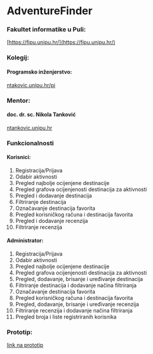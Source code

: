 # AdventureFinder

### Fakultet informatike u Puli: 
[https://fipu.unipu.hr/](https://fipu.unipu.hr/)

### Kolegij: 
#### Programsko inženjerstvo:
[ntakovic.unipu.hr/pi](ntakovic.unipu.hr/pi)

### Mentor: 
#### doc. dr. sc. Nikola Tanković
[ntankovic.unipu.hr](ntakovic.unipu.hr)

### Funkcionalnosti
#### Korisnici:
1. Registracija/Prijava
2. Odabir aktivnosti
3. Pregled najbolje ocijenjene destinacije
4. Pregled grafova ocijenjenosti destinacija za aktivnosti
5. Pregled i dodavanje destinacija
6. Filtriranje destinacija
7. Označavanje destinacija favorita
8. Pregled korisničkog računa i destinacija favorita
9. Pregled i dodavanje recenzija
10. Filtriranje recenzija

#### Administrator:
1. Registracija/Prijava
2. Odabir aktivnosti
3. Pregled najbolje ocijenjene destinacije
4. Pregled grafova ocijenjenosti destinacija za aktivnosti
5. Pregled, dodavanje, brisanje i uređivanje destinacija
6. Filtriranje destinacija i dodavanje načina filtriranja
7. Označavanje destinacija favorita
8. Pregled korisničkog računa i destinacija favorita
9. Pregled, dodavanje, brisanje i uređivanje recenzija
10. Filtriranje recenzija i dodavanje načina filtriranja
11. Pregled broja i liste registriranih korisnika

### Prototip:
[link na prototip](https://www.figma.com/file/RSFeQReWAodcNinftAICm8/AdventureFinder?type=design&node-id=1%3A2&mode=design&t=MVWFohIzRAXBsqEF-1)
